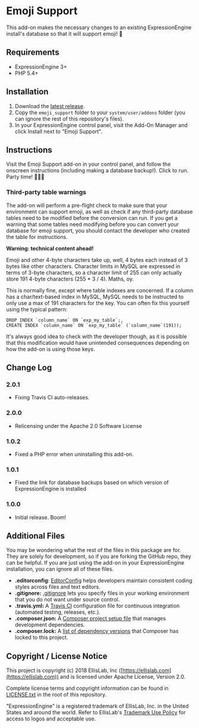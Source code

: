 # Emoji Support

This add-on makes the necessary changes to an existing ExpressionEngine install's database so that it will support emoji! 🎉

## Requirements

- ExpressionEngine 3+
- PHP 5.4+

## Installation

1. Download the [latest release](https://github.com/ExpressionEngine/Emoji-Support/releases/latest).
2. Copy the `emoji_support` folder to your `system/user/addons` folder (you can ignore the rest of this repository's files).
3. In your ExpressionEngine control panel, visit the Add-On Manager and click Install next to "Emoji Support".

## Instructions

Visit the Emoji Support add-on in your control panel, and follow the onscreen instructions (including making a database backup!). Click to run. Party time! 🎊💃🕺

### Third-party table warnings

The add-on will perform a pre-flight check to make sure that your environment can support emoji, as well as check if any third-party database tables need to be modified before the conversion can run. If you get a warning that some tables need modifying before you can convert your database for emoji support, you should contact the developer who created the table for instructions.

**Warning: technical content ahead!**

Emoji and other 4-byte characters take up, well, 4 bytes each instead of 3 bytes like other characters. Character limits in MySQL are expressed in terms of 3-byte characters, so a character limit of 255 can only actually store 191 4-byte characters (255 * 3 / 4). Maths, oy.

This is normally fine, except where table indexes are concerned. If a column has a char/text-based index in MySQL, MySQL needs to be instructed to only use a max of 191 characters for the key. You can often fix this yourself using the typical pattern:

```
DROP INDEX `column_name` ON `exp_my_table`;,
CREATE INDEX `column_name` ON `exp_my_table` (`column_name`(191));
```

It's always good idea to check with the developer though, as it is possible that this modification would have unintended consequences depending on how the add-on is using those keys.

## Change Log

### 2.0.1

- Fixing Travis CI auto-releases.

### 2.0.0

- Relicensing under the Apache 2.0 Software License

### 1.0.2

- Fixed a PHP error when uninstalling this add-on.

### 1.0.1

- Fixed the link for database backups based on which version of ExpressionEngine is installed

### 1.0.0

- Initial release. Boom!

## Additional Files

You may be wondering what the rest of the files in this package are for. They are solely for development, so if you are forking the GitHub repo, they can be helpful. If you are just using the add-on in your ExpressionEngine installation, you can ignore all of these files.

- **.editorconfig**: [EditorConfig](http://editorconfig.org) helps developers maintain consistent coding styles across files and text editors.
- **.gitignore:** [.gitignore](https://git-scm.com/docs/gitignore) lets you specify files in your working environment that you do not want under source control.
- **.travis.yml:** A [Travis CI](https://travis-ci.org) configuration file for continuous integration (automated testing, releases, etc.).
- **.composer.json:** A [Composer project setup file](https://getcomposer.org/doc/01-basic-usage.md) that manages development dependencies.
- **.composer.lock:** A [list of dependency versions](https://getcomposer.org/doc/01-basic-usage.md#composer-lock-the-lock-file) that Composer has locked to this project.

## Copyright / License Notice

This project is copyright (c) 2018 EllisLab, Inc ([https://ellislab.com](https://ellislab.com)) and is licensed under Apache License, Version 2.0.

Complete license terms and copyright information can be found in [LICENSE.txt](LICENSE.txt) in the root of this repository.

"ExpressionEngine" is a registered trademark of EllisLab, Inc. in the United States and around the world. Refer to EllisLab's [Trademark Use Policy](https://ellislab.com/trademark-use-policy) for access to logos and acceptable use.
